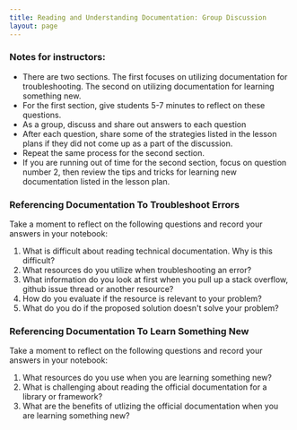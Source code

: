 ```yaml
---
title: Reading and Understanding Documentation: Group Discussion
layout: page
---
```


### Notes for instructors:
- There are two sections. The first focuses on utilizing documentation for troubleshooting. The second on utilizing documentation for learning something new.
- For the first section, give students 5-7 minutes to reflect on these questions.
- As a group, discuss and share out answers to each question
- After each question, share some of the strategies listed in the lesson plans if they did not come up as a part of the discussion.
- Repeat the same process for the second section.
- If you are running out of time for the second section, focus on question number 2, then review the tips and tricks for learning new documentation listed in the lesson plan.

### Referencing Documentation To Troubleshoot Errors
Take a moment to reflect on the following questions and record your answers in your notebook:

1. What is difficult about reading technical documentation. Why is this difficult?
2. What resources do you utilize when troubleshooting an error?
3. What information do you look at first when you pull up a stack overflow, github issue thread or another resource?
4. How do you evaluate if the resource is relevant to your problem?
5. What do you do if the proposed solution doesn't solve your problem?

### Referencing Documentation To Learn Something New
Take a moment to reflect on the following questions and record your answers in your notebook:
1. What resources do you use when you are learning something new?
2. What is challenging about reading the official documentation for a library or framework?
3. What are the benefits of utlizing the official documentation when you are learning something new?
